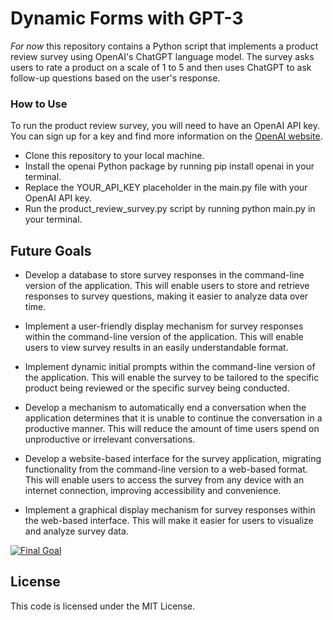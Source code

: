 # Dynamic Forms with GPT-3
*For now*  this repository contains a Python script that implements a product review survey using OpenAI's ChatGPT language model. The survey asks users to rate a product on a scale of 1 to 5 and then uses ChatGPT to ask follow-up questions based on the user's response. 

### **How to Use**
To run the product review survey, you will need to have an OpenAI API key. You can sign up for a key and find more information on the [OpenAI website](https://platform.openai.com/account/api-keys "OpenAI website").

- Clone this repository to your local machine.
- Install the openai Python package by running pip install openai in your terminal.
- Replace the YOUR_API_KEY placeholder in the main.py file with your OpenAI API key.
- Run the product_review_survey.py script by running python main.py in your terminal.



## Future Goals
- Develop a database to store survey responses in the command-line version of the application. This will enable users to store and retrieve responses to survey questions, making it easier to analyze data over time.

- Implement a user-friendly display mechanism for survey responses within the command-line version of the application. This will enable users to view survey results in an easily understandable format.

- Implement dynamic initial prompts within the command-line version of the application. This will enable the survey to be tailored to the specific product being reviewed or the specific survey being conducted.

- Develop a mechanism to automatically end a conversation when the application determines that it is unable to continue the conversation in a productive manner. This will reduce the amount of time users spend on unproductive or irrelevant conversations.

- Develop a website-based interface for the survey application, migrating functionality from the command-line version to a web-based format. This will enable users to access the survey from any device with an internet connection, improving accessibility and convenience.

- Implement a graphical display mechanism for survey responses within the web-based interface. This will make it easier for users to visualize and analyze survey data.



[![Final Goal](https://media.discordapp.net/attachments/958604822666420247/1090332460480466994/FINAL20GOAL201.png?width=1177&height=662 "Final Goal")](https://media.discordapp.net/attachments/958604822666420247/1090332460480466994/FINAL20GOAL201.png?width=1177&height=662 "Final Goal")

## License
This code is licensed under the MIT License.